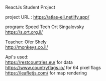 ReactJs Student Project <br/>

project URL : https://atlas-eli.netlify.app/ <br/>

program: Speed Tech Ort Singalovsky <br/>
https://s.ort.org.il/ <br/>

Teacher: Ofer Shely <br/>
http://monkeys.co.il/ <br/>

Api's used: <br/>
https://restcountries.eu/ for data <br/>
https://www.countryflags.io/ for 64 pixel flags <br/>
https://leafletjs.com/ for map rendering
